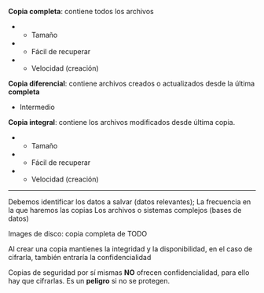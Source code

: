**Copia completa**: contiene todos los archivos
 - + Tamaño
 - + Fácil de recuperar
 - - Velocidad (creación)

**Copia diferencial**: contiene archivos creados o actualizados desde la última **completa** 
 - Intermedio

**Copia integral**: contiene los archivos modificados desde última copia. 
 - - Tamaño
 - - Fácil de recuperar
 - + Velocidad (creación)


---

Debemos identificar los datos a salvar (datos relevantes); 
La frecuencia en la que haremos las copias
Los archivos o sistemas complejos (bases de datos)

Images de disco: copia completa de TODO

Al crear una copia mantienes la integridad y la disponibilidad, en el caso de cifrarla, también entraría la confidencialidad

Copias de seguridad por sí mismas **NO** ofrecen confidencialidad, para ello hay que cifrarlas. Es un **peligro** si no se protegen.
